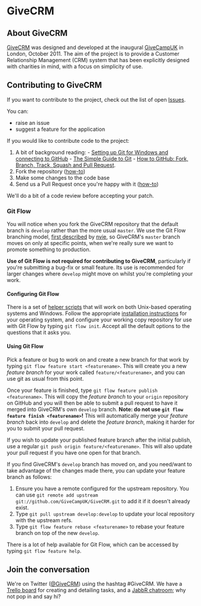 # GiveCRM

## About GiveCRM

[GiveCRM](http://www.givecrm.org.uk/) was designed and developed at the inaugural [GiveCampUK](http://www.givecrm.org.uk/) in London, October 2011.  The aim of the project is to provide a Customer Relationship Management (CRM) system that has been explicitly designed with charities in mind, with a focus on simplicity of use.  

## Contributing to GiveCRM

If you want to contribute to the project, check out the list of open [Issues](https://github.com/givecampuk/givecrm/issues).  

You can:

 - raise an issue
 - suggest a feature for the application

If you would like to contribute code to the project:
 
  1. A bit of background reading:
    - [Setting up Git for Windows and connecting to GitHub](http://help.github.com/win-set-up-git/)
    - [The Simple Guide to Git](http://rogerdudler.github.com/git-guide/)
    - [How to GitHub: Fork, Branch, Track, Squash and Pull Request](http://gun.io/blog/how-to-github-fork-branch-and-pull-request/).
  2. Fork the repository ([how-to](http://help.github.com/fork-a-repo/))
  3. Make some changes to the code base
  4. Send us a Pull Request once you're happy with it ([how-to](http://help.github.com/send-pull-requests/))
   
We'll do a bit of a code review before accepting your patch.

### Git Flow

You will notice when you fork the GiveCRM repository that the default branch is `develop` rather than the more usual `master`.  We use the Git Flow branching model, [first described](http://nvie.com/posts/a-successful-git-branching-model/) by [nvie](http://www.twitter.com/nvie), so GiveCRM's `master` branch moves on only at specific points, when we're really sure we want to promote something to production.  

**Use of Git Flow is not required for contributing to GiveCRM**, particularly if you're submitting a bug-fix or small feature.  Its use is recommended for larger changes where `develop` might move on whilst you're completing your work.

#### Configuring Git Flow

There is a set of [helper scripts](https://github.com/nvie/gitflow) that will work on both Unix-based operating systems and Windows.  Follow the appropriate [installation instructions](https://github.com/nvie/gitflow/wiki/Installation) for your operating system, and configure your working copy repository for use with Git Flow by typing `git flow init`.  Accept all the default options to the questions that it asks you.

#### Using Git Flow

Pick a feature or bug to work on and create a new branch for that work by typing `git flow feature start <featurename>`.  This will create you a new *feature branch* for your work called `feature/<featurename>`, and you can use git as usual from this point.  

Once your feature is finished, type `git flow feature publish <featurename>`.  This will copy the *feature branch* to your `origin` repository on GitHub and you will then be able to submit a pull request to have it merged into GiveCRM's own `develop` branch.  **Note: do not use `git flow feature finish <featurename>`!**  This will automatically merge your *feature branch* back into `develop` and delete the *feature branch*, making it harder for you to submit your pull request.

If you wish to update your published feature branch after the initial publish, use a regular `git push origin feature/<featurename>`.  This will also update your pull request if you have one open for that branch.

If you find GiveCRM's `develop` branch has moved on, and you need/want to take advantage of the changes made there, you can update your feature branch as follows:

  1. Ensure you have a remote configured for the upstream repository.  You can use `git remote add upstream git://github.com/GiveCampUK/GiveCRM.git` to add it if it doesn't already exist.
  2. Type `git pull upstream develop:develop` to update your local repository with the upstream refs.
  3. Type `git flow feature rebase <featurename>` to rebase your feature branch on top of the new `develop`.
  
There is a lot of help available for Git Flow, which can be accessed by typing `git flow feature help`.

## Join the conversation

We're on Twitter ([@GiveCRM](http://www.twitter.com/givecrm/)) using the hashtag #GiveCRM.  We have a [Trello board](https://trello.com/b/gGG1duEF) for creating and detailing tasks, and a [JabbR chatroom](http://jabbr.net/#/rooms/givecrm); why not pop in and say hi?
